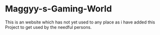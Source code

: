 # Maggyy-s-Gaming-World
This is an website which has not yet used to any place as i have added this Project to get used by the needful persons.
